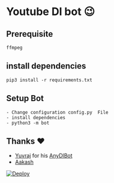 # Youtube Dl bot 😉
## Prerequisite
    ffmpeg
  
    
## install dependencies
    pip3 install -r requirements.txt


## Setup Bot
    - Change configuration config.py  File
    - install dependencies
    - python3 -m bot
    
## Thanks ❤️
* [Yuvraj](https://telegram.dog/yuvi_4502) for his [AnyDlBot](https://github.com/SpEcHiDe/AnyDLBot)
* [Aakash](https://telegram.dog/lucifermoarning568)

[![Deploy](https://www.herokucdn.com/deploy/button.svg)](https://heroku.com/deploy?template=https://github.com/FilmyFather/Youtube-Downloader-Bot)
